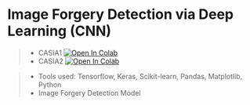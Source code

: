 # Image Forgery Detection via Deep Learning (CNN)

> - CASIA1 [![Open In Colab](https://colab.research.google.com/assets/colab-badge.svg)](https://githubtocolab.com/yashgupta1299/Image_Forgery_Detection/blob/test1/C1project.ipynb "Open Notebook")
> - CASIA2 [![Open In Colab](https://colab.research.google.com/assets/colab-badge.svg)](https://githubtocolab.com/yashgupta1299/Image_Forgery_Detection/blob/test1/C2project.ipynb "Open Notebook")

> - Tools used: Tensorflow, Keras, Scikit-learn, Pandas, Matplotlib, Python
> - Image Forgery Detection Model
